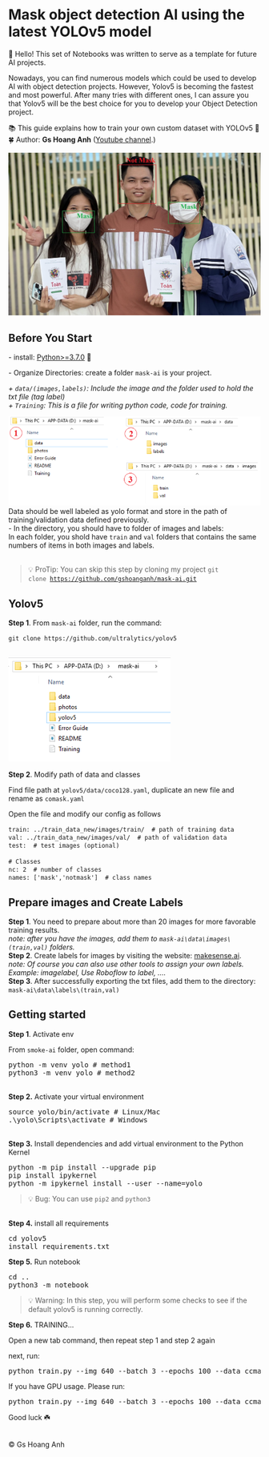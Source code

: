 # Mask object detection AI using the latest YOLOv5 model
<p>👋 Hello! This set of Notebooks was written to serve as a template for future AI projects. </p>
<p>Nowadays, you can find numerous models which could be used to develop AI with object detection projects. However, Yolov5  is becoming the fastest and most powerful. After many tries with different ones, I can assure you that Yolov5 will be the best choice for you to develop your Object Detection project.</p> 
📚 This guide explains how to train your own custom dataset with YOLOv5 🚀<br/>
🍀 Author: <b>Gs Hoang Anh</b> (<a href="https://www.youtube.com/c/GsHoangAnh">Youtube channel</a>.)
<br/>
<br/>
<img width="630" src="https://github.com/gshoanganh/mask-ai/blob/main/photos/detect-page.jpg?raw=true"> 
<br/>

## Before You Start

<p>- install: <a href="https://www.python.org">Python>=3.7.0</a> 🌟</p>
<p>- Organize Directories: create a folder <code>mask-ai</code> is your project.</p> 
<p>
<i>+ <code>data/(images,labels)</code>: Include the image and the folder used to hold the txt file (tag label)</i> <br/>
<i>+ <code>Training</code>: This is a file for writing python code, code for training.</i>
</p>
<img src="https://github.com/gshoanganh/mask-ai/blob/main/photos/directories01.png?raw=true"> 
<br/>
Data should be well labeled as yolo format and store in the path of training/validation data defined previously.
<br/>
- In the directory, you should have to folder of images and labels:
<br/>In each folder, you shold have <code>train</code> and <code>val</code> folders that contains the same numbers of items in both images and labels.
<br/><br/>

> 💡 ProTip: You can skip this step by cloning my project <code>git clone https://github.com/gshoanganh/mask-ai.git </code>

## Yolov5

<b>Step 1</b>. From <code>mask-ai</code> folder, run the command:

~~~
git clone https://github.com/ultralytics/yolov5
~~~
<br/>
<img src="https://github.com/gshoanganh/mask-ai/blob/main/photos/directories02.png?raw=true"> 

<b>Step 2</b>. Modify path of data and classes
<p>Find file path at <code>yolov5/data/coco128.yaml</code>, duplicate an new file and rename as <code>comask.yaml</code></p>
<p>Open the file and modify our config as follows</p>

~~~
train: ../train_data_new/images/train/  # path of training data
val: ../train_data_new/images/val/  # path of validation data
test:  # test images (optional)

# Classes
nc: 2  # number of classes
names: ['mask','notmask']  # class names
~~~

## Prepare images and Create Labels

<b>Step 1</b>. You need to prepare about more than 20 images for more favorable training results.
<br/> <i>note: after you have the images, add them to <code>mask-ai\data\images\\(train,val)</code> folders. </i>
<br/>
<b>Step 2</b>. Create labels for images by visiting the website: <a href="https://www.makesense.ai/">makesense.ai</a>.
<br/> <i>note: Of course you can also use other tools to assign your own labels. Example: imagelabel, Use Roboflow to label, ....</i>
<br/>
<b>Step 3</b>. After successfully exporting the txt files, add them to the directory: <code>mask-ai\data\labels\\(train,val)</code>


## Getting started


<b>Step 1</b>. Activate env
<p>From <code>smoke-ai</code> folder, open command:
<pre>
python -m venv yolo # method1
python3 -m venv yolo # method2
</pre> 
<br/>  
<b>Step 2.</b> Activate your virtual environment
<pre>
source yolo/bin/activate # Linux/Mac
.\yolo\Scripts\activate # Windows 
</pre>
<br/>
<b>Step 3.</b> Install dependencies and add virtual environment to the Python Kernel
<pre>
python -m pip install --upgrade pip
pip install ipykernel
python -m ipykernel install --user --name=yolo
</pre>

> 💡 Bug: You can use <code>pip2</code> and <code>python3</code> </note>
<br/>
<b>Step 4.</b> install all requirements
<pre>
cd yolov5
install requirements.txt
</pre>

<b>Step 5.</b> Run notebook
<pre>
cd ..
python3 -m notebook
</pre>

> 💡 Warning: In this step, you will perform some checks to see if the default yolov5 is running correctly.

<b>Step 6.</b> TRAINING...
<P>Open a new tab command, then repeat step 1 and step 2 again </p>
<p>next, run: </p>
<pre>
python train.py --img 640 --batch 3 --epochs 100 --data ccmask.yaml --weights yolov5l.pt --cache --worked 2
</pre>
<p>If you have GPU usage. Please run:</p>
<pre>
python train.py --img 640 --batch 3 --epochs 100 --data ccmask.yaml --weights yolov5l.pt --cache --device 0
</pre>
Good luck ☘️
<br /><br/>
<p>© Gs Hoang Anh</p>